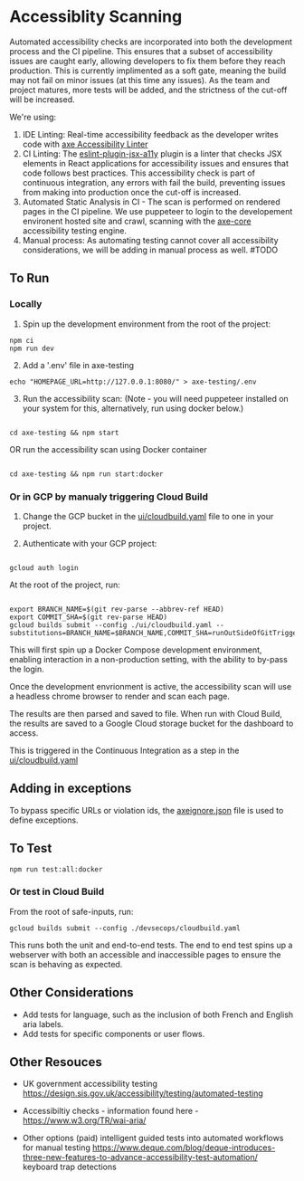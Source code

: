 # Accessiblity Scanning

Automated accessibility checks are incorporated into both the development process and the CI pipeline. This ensures that a subset of accessibility issues are caught early, allowing developers to fix them before they reach production. This is currently implimented as a soft gate, meaning the build may not fail on minor issues (at this time any issues). As the team and project matures, more tests will be added, and the strictness of the cut-off will be increased.

We're using:

1. IDE Linting: Real-time accessibility feedback as the developer writes code with [axe Accessibility Linter](https://marketplace.visualstudio.com/items?itemName=deque-systems.vscode-axe-linter)
2. CI Linting: The [eslint-plugin-jsx-a11y](https://www.npmjs.com/package/eslint-plugin-jsx-a11y) plugin is a linter that checks JSX elements in React applications for accessibility issues and ensures that code follows best practices. This accessibility check is part of continuous integration, any errors with fail the build, preventing issues from making into production once the cut-off is increased.
3. Automated Static Analysis in CI - The scan is performed on rendered pages in the CI pipeline. We use puppeteer to login to the developement environent hosted site and crawl, scanning with the [axe-core](https://github.com/dequelabs/axe-core) accessibility testing engine.
4. Manual process: As automating testing cannot cover all accessibility considerations, we will be adding in manual process as well. #TODO

## To Run

### Locally

1. Spin up the development environment from the root of the project:

```
npm ci
npm run dev
```

2. Add a '.env' file in axe-testing

```
echo "HOMEPAGE_URL=http://127.0.0.1:8080/" > axe-testing/.env
```

3. Run the accessibility scan:
   (Note - you will need puppeteer installed on your system for this, alternatively, run using docker below.)

```

cd axe-testing && npm start

```

OR run the accessibility scan using Docker container

```

cd axe-testing && npm run start:docker

```

### Or in GCP by manualy triggering Cloud Build

1. Change the GCP bucket in the [ui/cloudbuild.yaml](../ui/cloudbuild.yaml) file to one in your project.

2. Authenticate with your GCP project:

```

gcloud auth login

```

At the root of the project, run:

```

export BRANCH_NAME=$(git rev-parse --abbrev-ref HEAD)
export COMMIT_SHA=$(git rev-parse HEAD)
gcloud builds submit --config ./ui/cloudbuild.yaml --substitutions=BRANCH_NAME=$BRANCH_NAME,COMMIT_SHA=runOutSideOfGitTrigger-$COMMIT_SHA

```

This will first spin up a Docker Compose development environment, enabling interaction in a non-production setting, with the ability to by-pass the login.

Once the development envrionment is active, the accessibility scan will use a headless chrome browser to render and scan each page.

The results are then parsed and saved to file. When run with Cloud Build, the results are saved to a Google Cloud storage bucket for the dashboard to access.

This is triggered in the Continuous Integration as a step in the [ui/cloudbuild.yaml](../../ui/cloudbuild.yaml)

## Adding in exceptions

To bypass specific URLs or violation ids, the [axeignore.json](./axeignore.json) file is used to define exceptions.

## To Test

```
npm run test:all:docker
```

### Or test in Cloud Build

From the root of safe-inputs, run:

```
gcloud builds submit --config ./devsecops/cloudbuild.yaml
```

This runs both the unit and end-to-end tests. The end to end test spins up a webserver with both an accessible and inaccessible pages to ensure the scan is behaving as expected.

## Other Considerations

- Add tests for language, such as the inclusion of both French and English aria labels.
- Add tests for specific components or user flows.

## Other Resouces

- UK government accessibility testing
  https://design.sis.gov.uk/accessibility/testing/automated-testing

- Accessibiltiy checks - information found here - https://www.w3.org/TR/wai-aria/

- Other options (paid) intelligent guided tests into automated workflows for manual testing
  https://www.deque.com/blog/deque-introduces-three-new-features-to-advance-accessibility-test-automation/
  keyboard trap detections
